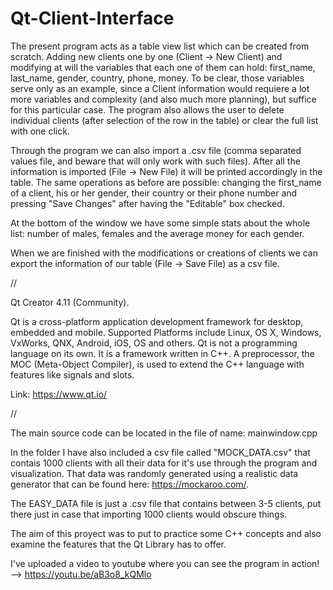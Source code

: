 # Qt-Client-Interface

The present program acts as a table view list which can be created from scratch. Adding new clients one by one (Client -> New Client) and modifying at will the variables that each one of them can hold: first_name, last_name, gender, country, phone, money. To be clear, those variables serve only as an example, since a Client information would requiere a lot more variables and complexity (and also much more planning), but suffice for this particular case.
The program also allows the user to delete individual clients (after selection of the row in the table) or clear the full list with one click.

Through the program we can also import a .csv file (comma separated values file, and beware that will only work with such files). After all the information is imported (File -> New File) it will be printed accordingly in the table. The same operations as before are possible: changing the first_name of a client, his or her gender, their country or their phone number and pressing "Save Changes" after having the "Editable" box checked.

At the bottom of the window we have some simple stats about the whole list: number of males, females and the average money for each gender. 

When we are finished with the modifications or creations of clients we can export the information of our table (File -> Save File) as a csv file.

//

Qt Creator 4.11 (Community). 

Qt is a cross-platform application development framework for desktop, embedded and mobile. Supported Platforms include Linux, OS X, Windows, VxWorks, QNX, Android, iOS, OS and others.
Qt is not a programming language on its own. It is a framework written in C++. A preprocessor, the MOC (Meta-Object Compiler), is used to extend the C++ language with features like signals and slots.

Link: https://www.qt.io/

//


The main source code can be located in the file of name: mainwindow.cpp

In the folder I have also included a csv file called "MOCK_DATA.csv" that contais 1000 clients with all their data for it's use through the program and visualization. That data was randomly generated using a realistic data generator that can be found here: https://mockaroo.com/.

The EASY_DATA file is just a .csv file that contains between 3-5 clients, put there just in case that importing 1000 clients would obscure things.


The aim of this proyect was to put to practice some C++ concepts and also examine the features that the Qt Library has to offer.

I've uploaded a video to youtube where you can see the program in action! --> https://youtu.be/aB3o8_kQMlo
